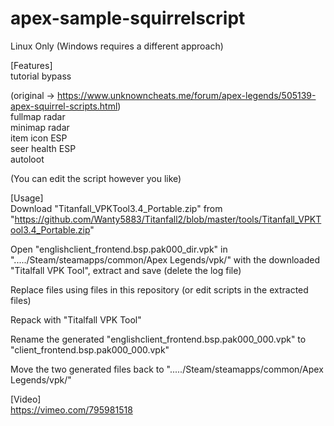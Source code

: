 # apex-sample-squirrelscript
  
Linux Only (Windows requires a different approach)  
  
[Features]  
tutorial bypass  
  
(original -> https://www.unknowncheats.me/forum/apex-legends/505139-apex-squirrel-scripts.html)  
fullmap radar  
minimap radar  
item icon ESP  
seer health ESP  
autoloot  
  
(You can edit the script however you like)  
  
[Usage]  
Download "Titanfall_VPKTool3.4_Portable.zip" from "https://github.com/Wanty5883/Titanfall2/blob/master/tools/Titanfall_VPKTool3.4_Portable.zip"  
  
Open "englishclient_frontend.bsp.pak000_dir.vpk" in "...../Steam/steamapps/common/Apex Legends/vpk/" with the downloaded "Titalfall VPK Tool", extract and save (delete the log file)  
  
Replace files using files in this repository (or edit scripts in the extracted files)  
  
Repack with "Titalfall VPK Tool"  
  
Rename the generated "englishclient_frontend.bsp.pak000_000.vpk" to "client_frontend.bsp.pak000_000.vpk"  
  
Move the two generated files back to "...../Steam/steamapps/common/Apex Legends/vpk/"  
  
[Video]  
https://vimeo.com/795981518  
  
